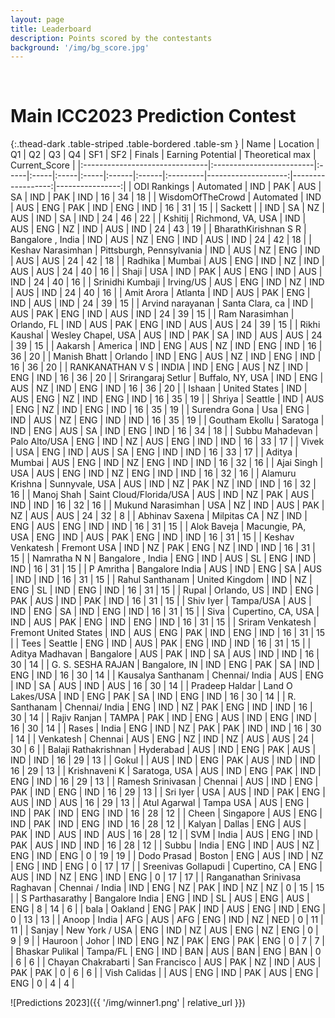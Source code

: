 ```yaml
---
layout: page
title: Leaderboard
description: Points scored by the contestants
background: '/img/bg_score.jpg'
---
```


&nbsp;
&nbsp;
&nbsp;

# Main ICC2023 Prediction Contest

{:.thead-dark .table-striped .table-bordered .table-sm }
| Name                           | Location                 | Q1   | Q2   | Q3   | Q4   | SF1   | SF2   | Finals   |   Earning Potential |   Theoretical max |   Current_Score |
|:-------------------------------|:-------------------------|:-----|:-----|:-----|:-----|:------|:------|:---------|--------------------:|------------------:|----------------:|
| ODI Rankings                   | Automated                | IND  | PAK  | AUS  | SA   | IND   | PAK   | IND      |                  16 |                34 |              18 |
| WisdomOfTheCrowd               | Automated                | IND  | AUS  | ENG  | PAK  | IND   | ENG   | IND      |                  16 |                31 |              15 |
| Sackett                        |                          | IND  | SA   | NZ   | AUS  | IND   | SA    | IND      |                  24 |                46 |              22 |
| Kshitij                        | Richmond, VA, USA        | IND  | AUS  | ENG  | NZ   | IND   | AUS   | IND      |                  24 |                43 |              19 |
| BharathKirishnan S R           | Bangalore , India        | IND  | AUS  | NZ   | ENG  | IND   | AUS   | IND      |                  24 |                42 |              18 |
| Keshav Narasimhan              | Pittsburgh, Pennsylvania | IND  | AUS  | NZ   | ENG  | IND   | AUS   | AUS      |                  24 |                42 |              18 |
| Radhika                        | Mumbai                   | AUS  | ENG  | IND  | NZ   | IND   | AUS   | AUS      |                  24 |                40 |              16 |
| Shaji                          | USA                      | IND  | PAK  | AUS  | ENG  | IND   | AUS   | IND      |                  24 |                40 |              16 |
| Srinidhi Kumbaji               | Irving/US                | AUS  | ENG  | IND  | NZ   | IND   | AUS   | IND      |                  24 |                40 |              16 |
| Amit Arora                     | Atlanta                  | IND  | AUS  | PAK  | ENG  | IND   | AUS   | IND      |                  24 |                39 |              15 |
| Arvind narayanan               | Santa Clara, ca          | IND  | AUS  | PAK  | ENG  | IND   | AUS   | IND      |                  24 |                39 |              15 |
| Ram Narasimhan                 | Orlando, FL              | IND  | AUS  | PAK  | ENG  | IND   | AUS   | AUS      |                  24 |                39 |              15 |
| Rikhi Kaushal                  | Wesley Chapel, USA       | AUS  | IND  | PAK  | SA   | IND   | AUS   | AUS      |                  24 |                39 |              15 |
| Aakarsh                        | America                  | IND  | ENG  | AUS  | NZ   | IND   | ENG   | IND      |                  16 |                36 |              20 |
| Manish Bhatt                   | Orlando                  | IND  | ENG  | AUS  | NZ   | IND   | ENG   | IND      |                  16 |                36 |              20 |
| RANKANATHAN V S                | INDIA                    | IND  | ENG  | AUS  | NZ   | IND   | ENG   | IND      |                  16 |                36 |              20 |
| Srirangaraj Setlur             | Buffalo, NY, USA         | IND  | ENG  | AUS  | NZ   | IND   | ENG   | IND      |                  16 |                36 |              20 |
| Ishaan                         | United States            | IND  | AUS  | ENG  | NZ   | IND   | ENG   | IND      |                  16 |                35 |              19 |
| Shriya                         | Seattle                  | IND  | AUS  | ENG  | NZ   | IND   | ENG   | IND      |                  16 |                35 |              19 |
| Surendra Gona                  | Usa                      | ENG  | IND  | AUS  | NZ   | ENG   | IND   | IND      |                  16 |                35 |              19 |
| Goutham Ekollu                 | Saratoga                 | IND  | ENG  | AUS  | SA   | IND   | ENG   | IND      |                  16 |                34 |              18 |
| Subbu Mahadevan                | Palo Alto/USA            | ENG  | IND  | NZ   | AUS  | ENG   | IND   | IND      |                  16 |                33 |              17 |
| Vivek                          | USA                      | ENG  | IND  | AUS  | SA   | ENG   | IND   | IND      |                  16 |                33 |              17 |
| Aditya                         | Mumbai                   | AUS  | ENG  | IND  | NZ   | ENG   | IND   | IND      |                  16 |                32 |              16 |
| Ajai Singh                     | USA                      | AUS  | ENG  | IND  | NZ   | ENG   | IND   | IND      |                  16 |                32 |              16 |
| Alamuru Krishna                | Sunnyvale, USA           | AUS  | IND  | NZ   | PAK  | NZ    | IND   | IND      |                  16 |                32 |              16 |
| Manoj  Shah                    | Saint Cloud/Florida/USA  | AUS  | IND  | NZ   | PAK  | AUS   | IND   | IND      |                  16 |                32 |              16 |
| Mukund Narasimhan              | USA                      | NZ   | IND  | AUS  | PAK  | NZ    | AUS   | AUS      |                  24 |                32 |               8 |
| Abhinav Saxena                 | Milpitas CA              | NZ   | IND  | ENG  | AUS  | ENG   | IND   | IND      |                  16 |                31 |              15 |
| Alok Baveja                    | Macungie, PA, USA        | ENG  | IND  | AUS  | PAK  | ENG   | IND   | IND      |                  16 |                31 |              15 |
| Keshav Venkatesh               | Fremont USA              | IND  | NZ   | PAK  | ENG  | NZ    | IND   | IND      |                  16 |                31 |              15 |
| Namratha N N                   | Bangalore , India        | ENG  | IND  | AUS  | SL   | ENG   | IND   | IND      |                  16 |                31 |              15 |
| P Amritha                      | Bangalore India          | AUS  | IND  | ENG  | SA   | AUS   | IND   | IND      |                  16 |                31 |              15 |
| Rahul Santhanam                | United Kingdom           | IND  | NZ   | ENG  | SL   | IND   | ENG   | IND      |                  16 |                31 |              15 |
| Rupal                          | Orlando, US              | IND  | ENG  | PAK  | AUS  | IND   | PAK   | IND      |                  16 |                31 |              15 |
| Shiv Iyer                      | Tampa/USA                | AUS  | IND  | ENG  | SA   | IND   | ENG   | IND      |                  16 |                31 |              15 |
| Siva                           | Cupertino, CA, USA       | IND  | AUS  | PAK  | ENG  | IND   | ENG   | IND      |                  16 |                31 |              15 |
| Sriram Venkatesh               | Fremont United States    | IND  | AUS  | ENG  | PAK  | IND   | ENG   | IND      |                  16 |                31 |              15 |
| Tees                           | Seattle                  | ENG  | IND  | AUS  | PAK  | ENG   | IND   | IND      |                  16 |                31 |              15 |
| Aditya Madhavan                | Bangalore                | AUS  | PAK  | IND  | SA   | AUS   | IND   | IND      |                  16 |                30 |              14 |
| G. S. SESHA RAJAN              | Bangalore, IN            | IND  | ENG  | PAK  | SA   | IND   | ENG   | IND      |                  16 |                30 |              14 |
| Kausalya Santhanam             | Chennai/ India           | AUS  | ENG  | IND  | SA   | AUS   | IND   | AUS      |                  16 |                30 |              14 |
| Pradeep Haldar                 | Land O Lakes/USA         | IND  | ENG  | PAK  | SA   | IND   | ENG   | IND      |                  16 |                30 |              14 |
| R. Santhanam                   | Chennai/ India           | ENG  | IND  | NZ   | PAK  | ENG   | IND   | IND      |                  16 |                30 |              14 |
| Rajiv Ranjan                   | TAMPA                    | PAK  | IND  | ENG  | AUS  | IND   | ENG   | IND      |                  16 |                30 |              14 |
| Rases                          | India                    | ENG  | IND  | NZ   | PAK  | PAK   | IND   | IND      |                  16 |                30 |              14 |
| Venkatesh                      | Chennai                  | AUS  | ENG  | NZ   | IND  | NZ    | AUS   | AUS      |                  24 |                30 |               6 |
| Balaji Rathakrishnan           | Hyderabad                | AUS  | IND  | ENG  | PAK  | AUS   | IND   | IND      |                  16 |                29 |              13 |
| Gokul                          |                          | AUS  | IND  | ENG  | PAK  | AUS   | IND   | IND      |                  16 |                29 |              13 |
| Krishnaveni K                  | Saratoga, USA            | AUS  | IND  | ENG  | PAK  | IND   | ENG   | IND      |                  16 |                29 |              13 |
| Ramesh Srinivasan              | Chennai                  | AUS  | IND  | ENG  | PAK  | IND   | ENG   | IND      |                  16 |                29 |              13 |
| Sri Iyer                       | USA                      | AUS  | IND  | PAK  | ENG  | AUS   | IND   | AUS      |                  16 |                29 |              13 |
| Atul Agarwal                   | Tampa USA                | AUS  | ENG  | IND  | PAK  | IND   | ENG   | IND      |                  16 |                28 |              12 |
| Cheen                          | Singapore                | AUS  | ENG  | IND  | PAK  | IND   | ENG   | IND      |                  16 |                28 |              12 |
| Kalyan                         | Dallas                   | ENG  | AUS  | PAK  | IND  | AUS   | IND   | AUS      |                  16 |                28 |              12 |
| SVM                            | India                    | AUS  | ENG  | IND  | PAK  | AUS   | IND   | IND      |                  16 |                28 |              12 |
| Subbu                          | India                    | ENG  | IND  | AUS  | NZ   | ENG   | IND   | ENG      |                   0 |                19 |              19 |
| Dodo Prasad                    | Boston                   | ENG  | AUS  | IND  | NZ   | ENG   | IND   | ENG      |                   0 |                17 |              17 |
| Sreenivas Gollapudi            | Cupertino, CA            | ENG  | AUS  | IND  | NZ   | ENG   | IND   | ENG      |                   0 |                17 |              17 |
| Ranganathan Srinivasa Raghavan | Chennai / India          | IND  | ENG  | NZ   | PAK  | IND   | NZ    | NZ       |                   0 |                15 |              15 |
| S Parthasarathy                | Bangalore India          | ENG  | IND  | SL   | AUS  | ENG   | AUS   | ENG      |                   8 |                14 |               6 |
| bala                           | Oakland                  | ENG  | PAK  | IND  | AUS  | ENG   | IND   | ENG      |                   0 |                13 |              13 |
| Anoop                          | India                    | AFG  | AUS  | AFG  | ENG  | IND   | NZ    | NED      |                   0 |                11 |              11 |
| Sanjay                         | New York / USA           | ENG  | IND  | NZ   | AUS  | ENG   | NZ    | ENG      |                   0 |                 9 |               9 |
| Hauroon                        | Johor                    | IND  | ENG  | NZ   | PAK  | ENG   | PAK   | ENG      |                   0 |                 7 |               7 |
| Bhaskar Pulikal                | Tampa/FL                 | ENG  | IND  | BAN  | AUS  | BAN   | ENG   | BAN      |                   0 |                 6 |               6 |
| Chayan Chakrabarti             | San Francisco            | AUS  | PAK  | NZ   | IND  | AUS   | PAK   | PAK      |                   0 |                 6 |               6 |
| Vish Calidas                   |                          | AUS  | ENG  | IND  | PAK  | AUS   | ENG   | ENG      |                   0 |                 4 |               4 |

![Predictions 2023]({{ '/img/winner1.png' | relative_url }})
